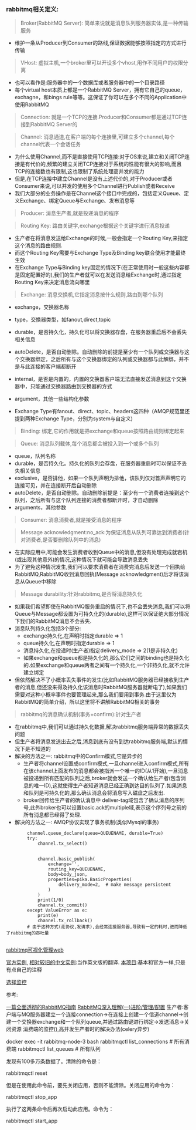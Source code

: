 ### rabbitmq相关定义:
> Broker(RabbitMQ Server): 简单来说就是消息队列服务器实体,是一种传输服务

- 维护一条从Producer到Consumer的路线,保证数据能够按照指定的方式进行传输

> VHost: 虚拟主机,一个broker里可以开设多个vhost,用作不同用户的权限分离

- 也可以看作是:服务器中的一个数据库或者服务器中的一个目录路径
- 每个virtual host本质上都是一个RabbitMQ Server，拥有它自己的queue，exchagne，和bings rule等等。这保证了你可以在多个不同的Application中使用RabbitMQ

> Connection: 就是一个TCP的连接.Producer和Consumer都是通过TCP连接到RabbitMQ Server的

> Channel: 消息通道,在客户端的每个连接里,可建立多个channel,每个channel代表一个会话任务

- 为什么使用Channel,而不是直接使用TCP连接:对于OS来说,建立和关闭TCP连接是有代价的,频繁的建立关闭TCP连接对于系统的性能有很大的影响,而且TCP的连接数也有限制,这也限制了系统处理高并发的能力
- 但是,在TCP连接中建立Channel是没有上述代价的,对于Producer或者Consumer来说,可以并发的使用多个Channel进行Publish或者Receive
- 我们大部分的业务操作是在Channel这个接口中完成的，包括定义Queue、定义Exchange、绑定Queue与Exchange、发布消息等

> Producer: 消息生产者,就是投递消息的程序

> Routing Key: 路由关键字,exchange根据这个关键字进行消息投递

- 生产者在将消息发送给Exchange的时候,一般会指定一个Routing Key,来指定这个消息的路由规则.
- 而这个Routing Key需要与Exchange Type及Binding key联合使用才能最终生效
- 在Exchange Type与Binding key固定的情况下(在正常使用时一般这些内容都是固定配置好的),我们的生产者就可以在发送消息给Exchange时,通过指定Routing Key来决定消息流向哪里

> Exchange: 消息交换机,它指定消息按什么规则,路由到哪个队列
- exchange，交换器名称
- type，交换器类型，如fanout,direct,topic
- durable，是否持久化，持久化可以将交换器存盘，在服务器重启后不会丢失相关信息
- autoDelete，是否自动删除。自动删除的前提是至少有一个队列或交换器与这个交换器绑定，之后所有与这个交换器绑定的队列或交换器都与此解绑，并不是与此连接的客户端都断开
- internal，是否是内置的，内置的交换器客户端无法直接发送消息到这个交换器中，只能通过交换器路由到交换器的方式
- argument，其他一些结构化参数

- Exchange Type有fanout、direct、topic、headers这四种（AMQP规范里还提到两种Exchange Type，分别为system与自定义)

> Binding: 绑定,它的作用就是把exchange和queue按照路由规则绑定起来

> Queue: 消息队列载体,每个消息都会被投入到一个或多个队列

- queue，队列名称
- durable，是否持久化。持久化的队列会存盘，在服务器重启时可以保证不丢失相关信息
- exclusive，是否排他，如果一个队列声明为排他，该队列仅对首声声明它的连接可见，并在连接断开后自动删除
- autoDelete，是否自动删除。自动删除前提是：至少有一个消费者连接到这个队列，之后所有与这个队列连接的消费者都断开时，才自动删除
- arguments，其他参数

> Consumer: 消息消费者,就是接受消息的程序

> Message acknowledgment:no_ack:为保证消息从队列可靠达到消费者(针对消费者,是否要删除队列中的消息)

- 在实际应用中,可能会发生消费者收到Queue中的消息,但没有处理完成就宕机(或出现其他意外)的情况,这种情况下就可能会导致消息丢失
- 为了避免这种情况发生,我们可以要求消费者在消费完消息后发送一个回执给RabbitMQ,RabbitMQ收到消息回执(Message acknowledgment)后才将该消息从Queue中移除


> Message durability:针对rabbitmq,是否将消息持久化

- 如果我们希望即使在RabbitMQ服务重启的情况下,也不会丢失消息,我们可以将Queue与Message都设置为可持久化的(durable),这样可以保证绝大部分情况下我们的RabbitMQ消息不会丢失.
- 消息队列持久化包括3个部分: 
    - exchange持久化,在声明时指定durable => 1 
    - queue持久化,在声明时指定durable => 1 
    - 消息持久化,在投递时(生产者)指定delivery_mode => 2(1是非持久化)
    - 如果exchange和queue都是持久化的,那么它们之间的binding也是持久化的.如果exchange和queue两者之间有一个持久化,一个非持久化,就不允许建立绑定
- 但依然解决不了小概率丢失事件的发生(比如RabbitMQ服务器已经接收到生产者的消息,但还没来得及持久化该消息时RabbitMQ服务器就断电了),如果我们需要对这种小概率事件也要管理起来,那么我们要用到事务.由于这里仅为RabbitMQ的简单介绍，所以这里将不讲解RabbitMQ相关的事务


> rabbitmq的消息确认机制(事务+confirm):针对生产者

- 在rabbitmq中,我们可以通过持久化数据,解决rabbitmq服务端异常的数据丢失问题
- 但生产者将消息发送出去之后,消息到底有没有到达rabbitmq服务端,默认的情况下是不知道的
- 解决的方法之一: rabbitmq中的Confirm模式,它是异步的
    - 生产者将channel设置成confirm模式,一旦channel进入confirm模式,所有在该channel上面发布的消息都会被指派一个唯一的ID(从1开始),一旦消息被投递到所有匹配的队列之后,broker就会发送一个确认给生产者(包含消息的唯一ID),这就使得生产者知道消息已经正确到达目的队列了.如果消息和队列是可持久化的,那么确认消息会将消息写入磁盘之后发出.
    - broker回传给生产者的确认消息中 deliver-tag域包含了确认消息的序列号,此外broker也可以设置basic.ack的multiple域,表示这个序列号之前的所有消息都已经得了处理.
- 解决的方法之一: AMQP协议实现了事务机制(类似Mysql的事务)

```
        channel.queue_declare(queue=QUEUENAME, durable=True)
        try:
            channel.tx_select()


            channel.basic_publish(
                exchange='',
                routing_key=QUEUENAME,
                body=body_json,
                properties=pika.BasicProperties(
                    delivery_mode=2,  # make message persistent
                )
            )
            print(1/0)
            channel.tx_commit()
        except ValueError as e:
            print(e)
            channel.tx_rollback()
        # 由于这种方式(走协议,发请求),会经常连接服务器,导致有一定的耗时,进而降低了rabbitmq的吞吐量


```

[rabbitmq可视化管理web](http://0.0.0.0:15672/#/queues)

[官方实例](https://www.rabbitmq.com/getstarted.html), [相对较旧的中文实例](https://rabbitmq.mr-ping.com/tutorials_with_python/[1]Hello_World.html):当作英文版的翻译.  [本项目](./start):基本和官方一样,只是有点自己的注释

[选择监控](https://www.psychz.net/client/question/en/zabbix-vs-nagios-vs-cacti.html)

参考:

[一篇全面透彻的RabbitMQ指南](https://juejin.im/entry/599e5e3b5188252437799049)
[RabbitMQ深入理解(一)进阶/管理/配置](https://pdf.us/2018/06/01/1167.html)
生产者:客户端与MQ服务器建立一个连接connection->在连接上创建一个信道channel->创建一个交换器exchange和一个队列queue,并通过路由键进行绑定->发送消息->关闭资源
消费端的监控(),高并发生产者时的解决办法(celery异步)



docker exec -it rabbitmq-node-3 bash
rabbitmqctl list_connections # 所有消费端
rabbitmqctl list_queues # 所有队列

发现有100多万条数据了。清除的命令是：

rabbitmqctl reset

但是在使用此命令前，要先关闭应用，否则不能清除。关闭应用的命令为：

rabbitmqctl stop_app

执行了这两条命令后再次启动此应用。命令为：

rabbitmqctl start_app



